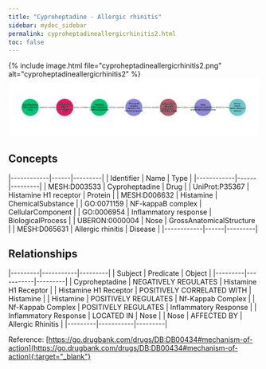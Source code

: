 ```yaml
---
title: "Cyproheptadine - Allergic rhinitis"
sidebar: mydoc_sidebar
permalink: cyproheptadineallergicrhinitis2.html
toc: false 
---
```


{% include image.html file="cyproheptadineallergicrhinitis2.png" alt="cyproheptadineallergicrhinitis2" %}![Path Visualization](/images/cyproheptadineallergicrhinitis2.png)

## Concepts

|------------|------|---------|
| Identifier | Name | Type    |
|------------|------|---------|
| MESH:D003533 | Cyproheptadine | Drug |
| UniProt:P35367 | Histamine H1 receptor | Protein |
| MESH:D006632 | Histamine | ChemicalSubstance |
| GO:0071159 | NF-kappaB complex | CellularComponent |
| GO:0006954 | Inflammatory response | BiologicalProcess |
| UBERON:0000004 | Nose | GrossAnatomicalStructure |
| MESH:D065631 | Allergic rhinitis | Disease |
|------------|------|---------|

## Relationships

|---------|-----------|---------|
| Subject | Predicate | Object  |
|---------|-----------|---------|
| Cyproheptadine | NEGATIVELY REGULATES | Histamine H1 Receptor |
| Histamine H1 Receptor | POSITIVELY CORRELATED WITH | Histamine |
| Histamine | POSITIVELY REGULATES | Nf-Kappab Complex |
| Nf-Kappab Complex | POSITIVELY REGULATES | Inflammatory Response |
| Inflammatory Response | LOCATED IN | Nose |
| Nose | AFFECTED BY | Allergic Rhinitis |
|---------|-----------|---------|

Reference: [https://go.drugbank.com/drugs/DB:DB00434#mechanism-of-action](https://go.drugbank.com/drugs/DB:DB00434#mechanism-of-action){:target="_blank"}